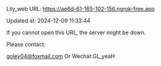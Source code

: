 Lily_web URL: https://ae6d-61-165-102-156.ngrok-free.app

Updated at: 2024-12-09 11:33:44

If you cannot open this URL, the server might be down.

Please contact: 

goley04@foxmail.com Or Wechat:GL_yeaH
